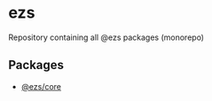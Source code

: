 # ezs

Repository containing all @ezs packages (monorepo)

## Packages

- [@ezs/core](./packages/core#readme)
